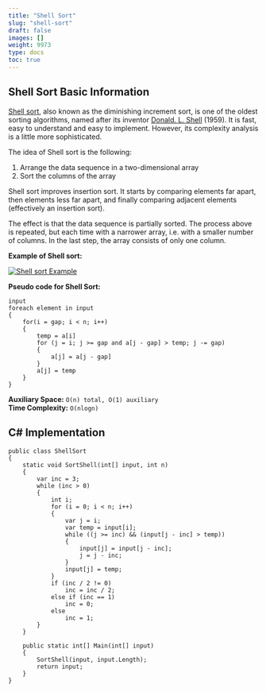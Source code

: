 ```yaml
---
title: "Shell Sort"
slug: "shell-sort"
draft: false
images: []
weight: 9973
type: docs
toc: true
---
```


## Shell Sort Basic Information
[Shell sort][1], also known as the diminishing increment sort, is one of the oldest sorting algorithms, named after its inventor [Donald. L. Shell][2] (1959). It is fast, easy to understand and easy to implement. However, its complexity analysis is a little more sophisticated.

The idea of Shell sort is the following:

 1. Arrange the data sequence in a two-dimensional array
 2. Sort the columns of the array

Shell sort improves insertion sort. It starts by comparing elements far apart, then elements less far apart, and finally comparing adjacent elements (effectively an insertion sort).

The effect is that the data sequence is partially sorted.
The process above is repeated, but each time with a narrower array, i.e. with a smaller number of columns. In the last step, the array consists of only one column.

**Example of Shell sort:**

[![Shell sort Example][3]][3]

**Pseudo code for Shell Sort:**

    input
    foreach element in input
    {
        for(i = gap; i < n; i++)
        {
            temp = a[i]
            for (j = i; j >= gap and a[j - gap] > temp; j -= gap)
            {
                a[j] = a[j - gap]
            }
            a[j] = temp
        }
    }

**Auxiliary Space:** `O(n) total, O(1) auxiliary`<br>
**Time Complexity:** `O(nlogn)`
    
  [1]: https://en.wikipedia.org/wiki/Shellsort
  [2]: https://en.wikipedia.org/wiki/Donald_Shell
  [3]: https://i.stack.imgur.com/WTd9p.jpg

## C# Implementation
    public class ShellSort
    {
        static void SortShell(int[] input, int n)
        {
            var inc = 3;
            while (inc > 0)
            {
                int i;
                for (i = 0; i < n; i++)
                {
                    var j = i;
                    var temp = input[i];
                    while ((j >= inc) && (input[j - inc] > temp))
                    {
                        input[j] = input[j - inc];
                        j = j - inc;
                    }
                    input[j] = temp;
                }
                if (inc / 2 != 0)
                    inc = inc / 2;
                else if (inc == 1)
                    inc = 0;
                else
                    inc = 1;
            }
        }

        public static int[] Main(int[] input)
        {
            SortShell(input, input.Length);
            return input;
        }
    }

